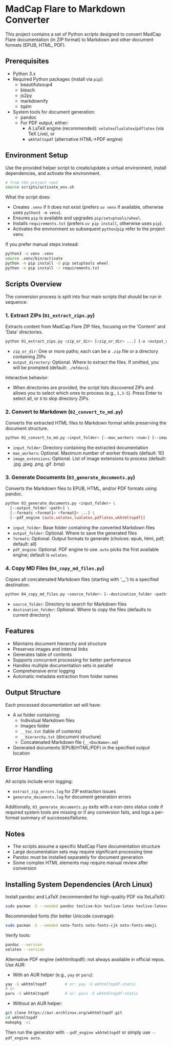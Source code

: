 # MadCap Flare to Markdown Converter

This project contains a set of Python scripts designed to convert MadCap Flare documentation (in ZIP format) to Markdown and other document formats (EPUB, HTML, PDF).

## Prerequisites

- Python 3.x
- Required Python packages (install via `pip`):
  - beautifulsoup4
  - bleach
  - js2py
  - markdownify
  - tqdm
- System tools for document generation:
  - pandoc
  - For PDF output, either:
    - A LaTeX engine (recommended): `xelatex`/`lualatex`/`pdflatex` (via TeX Live), or
    - `wkhtmltopdf` (alternative HTML→PDF engine)

## Environment Setup

Use the provided helper script to create/update a virtual environment, install dependencies, and activate the environment.

```bash
# from the project root
source scripts/activate_env.sh
```

What the script does:
- Creates `.venv` if it does not exist (prefers `uv venv` if available, otherwise uses `python3 -m venv`).
- Ensures `pip` is available and upgrades `pip/setuptools/wheel`.
- Installs `requirements.txt` (prefers `uv pip install`, otherwise uses `pip`).
- Activates the environment so subsequent `python`/`pip` refer to the project venv.

If you prefer manual steps instead:

```bash
python3 -m venv .venv
source .venv/bin/activate
python -m pip install -U pip setuptools wheel
python -m pip install -r requirements.txt
```

## Scripts Overview

The conversion process is split into four main scripts that should be run in sequence:

### 1. Extract ZIPs (`01_extract_zips.py`)
Extracts content from MadCap Flare ZIP files, focusing on the 'Content' and 'Data' directories.

```bash
python 01_extract_zips.py <zip_or_dir> [<zip_or_dir> ...] [-o <output_directory>]
```
- `zip_or_dir`: One or more paths; each can be a `.zip` file or a directory containing ZIPs
- `output_directory`: Optional. Where to extract the files. If omitted, you will be prompted (default: `./mfdocs`).

Interactive behavior:
- When directories are provided, the script lists discovered ZIPs and allows you to select which ones to process (e.g., `1,3-5`). Press Enter to select all, or `0` to skip directory ZIPs.

### 2. Convert to Markdown (`02_convert_to_md.py`)
Converts the extracted HTML files to Markdown format while preserving the document structure.

```bash
python 02_convert_to_md.py <input_folder> [--max_workers <num>] [--image_extensions <ext1> <ext2> ...]
```
- `input_folder`: Directory containing the extracted documentation
- `max_workers`: Optional. Maximum number of worker threads (default: 10)
- `image_extensions`: Optional. List of image extensions to process (default: .jpg .jpeg .png .gif .bmp)

### 3. Generate Documents (`03_generate_documents.py`)
Converts the Markdown files to EPUB, HTML, and/or PDF formats using pandoc.

```bash
python 03_generate_documents.py <input_folder> \
  [--output_folder <path>] \
  [--formats <format1> <format2> ...] \
  [--pdf_engine {auto,xelatex,lualatex,pdflatex,wkhtmltopdf}]
```
- `input_folder`: Base folder containing the converted Markdown files
- `output_folder`: Optional. Where to save the generated files
- `formats`: Optional. Output formats to generate (choices: epub, html, pdf; default: all)
- `pdf_engine`: Optional. PDF engine to use. `auto` picks the first available engine; default is `xelatex`.

### 4. Copy MD Files (`04_copy_md_files.py`)
Copies all concatenated Markdown files (starting with '__') to a specified destination.

```bash
python 04_copy_md_files.py <source_folder> [--destination_folder <path>]
```
- `source_folder`: Directory to search for Markdown files
- `destination_folder`: Optional. Where to copy the files (defaults to current directory)

## Features

- Maintains document hierarchy and structure
- Preserves images and internal links
- Generates table of contents
- Supports concurrent processing for better performance
- Handles multiple documentation sets in parallel
- Comprehensive error logging
- Automatic metadata extraction from folder names

## Output Structure

Each processed documentation set will have:
- A `md` folder containing:
  - Individual Markdown files
  - Images folder
  - `__toc.txt` (table of contents)
  - `__hierarchy.txt` (document structure)
  - Concatenated Markdown file (`__<DocName>.md`)
- Generated documents (EPUB/HTML/PDF) in the specified output location

## Error Handling

All scripts include error logging:
- `extract_zip_errors.log` for ZIP extraction issues
- `generate_documents.log` for document generation errors

Additionally, `03_generate_documents.py` exits with a non-zero status code if required
system tools are missing or if any conversion fails, and logs a per-format summary
of successes/failures.

## Notes

- The scripts assume a specific MadCap Flare documentation structure
- Large documentation sets may require significant processing time
- Pandoc must be installed separately for document generation
- Some complex HTML elements may require manual review after conversion 

## Installing System Dependencies (Arch Linux)

Install pandoc and LaTeX (recommended for high-quality PDF via XeLaTeX):

```bash
sudo pacman -S --needed pandoc texlive-bin texlive-latex texlive-latexextra texlive-fontsextra
```

Recommended fonts (for better Unicode coverage):

```bash
sudo pacman -S --needed noto-fonts noto-fonts-cjk noto-fonts-emoji
```

Verify tools:

```bash
pandoc --version
xelatex --version
```

Alternative PDF engine (wkhtmltopdf): not always available in official repos. Use AUR:

- With an AUR helper (e.g., `yay` or `paru`):

```bash
yay -S wkhtmltopdf        # or: yay -S wkhtmltopdf-static
# or
paru -S wkhtmltopdf       # or: paru -S wkhtmltopdf-static
```

- Without an AUR helper:

```bash
git clone https://aur.archlinux.org/wkhtmltopdf.git
cd wkhtmltopdf
makepkg -si
```

Then run the generator with `--pdf_engine wkhtmltopdf` or simply use `--pdf_engine auto`.